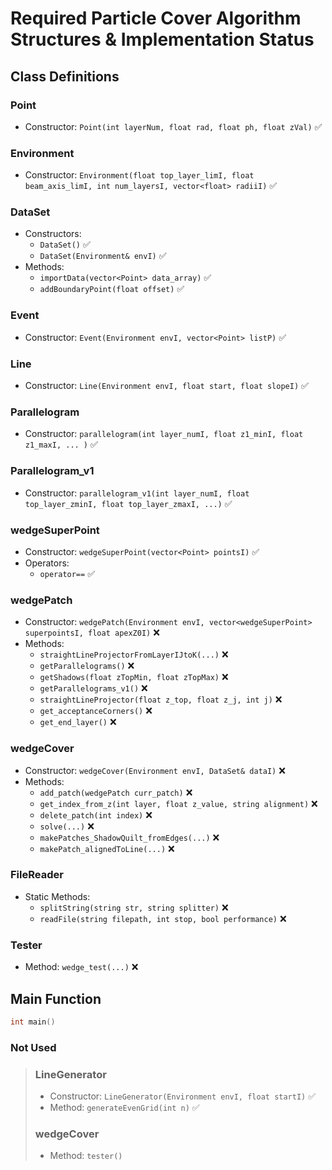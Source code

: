 # Required Particle Cover Algorithm Structures & Implementation Status

## Class Definitions

### Point
- Constructor: `Point(int layerNum, float rad, float ph, float zVal)` ✅

### Environment
- Constructor: `Environment(float top_layer_limI, float beam_axis_limI, int num_layersI, vector<float> radiiI)` ✅

### DataSet
- Constructors:
  - `DataSet()` ✅
  - `DataSet(Environment& envI)` ✅
- Methods:
  - `importData(vector<Point> data_array)` ✅
  - `addBoundaryPoint(float offset)` ✅

### Event
- Constructor: `Event(Environment envI, vector<Point> listP)` ✅

### Line
- Constructor: `Line(Environment envI, float start, float slopeI)` ✅

### Parallelogram
- Constructor: `parallelogram(int layer_numI, float z1_minI, float z1_maxI, ... )` ✅

### Parallelogram_v1
- Constructor: `parallelogram_v1(int layer_numI, float top_layer_zminI, float top_layer_zmaxI, ...)` ✅

### wedgeSuperPoint
- Constructor: `wedgeSuperPoint(vector<Point> pointsI)` ✅
- Operators:
  - `operator==` ✅

### wedgePatch
- Constructor: `wedgePatch(Environment envI, vector<wedgeSuperPoint> superpointsI, float apexZ0I)` ❌
- Methods:
  - `straightLineProjectorFromLayerIJtoK(...)` ❌
  - `getParallelograms()` ❌
  - `getShadows(float zTopMin, float zTopMax)` ❌
  - `getParallelograms_v1()` ❌
  - `straightLineProjector(float z_top, float z_j, int j)` ❌
  - `get_acceptanceCorners()` ❌
  - `get_end_layer()` ❌

### wedgeCover
- Constructor: `wedgeCover(Environment envI, DataSet& dataI)` ❌
- Methods:
  - `add_patch(wedgePatch curr_patch)` ❌
  - `get_index_from_z(int layer, float z_value, string alignment)` ❌
  - `delete_patch(int index)` ❌
  - `solve(...)` ❌
  - `makePatches_ShadowQuilt_fromEdges(...)` ❌
  - `makePatch_alignedToLine(...)` ❌

### FileReader
- Static Methods:
  - `splitString(string str, string splitter)` ❌
  - `readFile(string filepath, int stop, bool performance)` ❌

### Tester
- Method: `wedge_test(...)` ❌

## Main Function

```cpp
int main() 
```
### Not Used
> ### LineGenerator
> - Constructor: `LineGenerator(Environment envI, float startI)` ✅
> - Method: `generateEvenGrid(int n)` ✅ 
> 
> ### wedgeCover
> - Method: `tester()`


